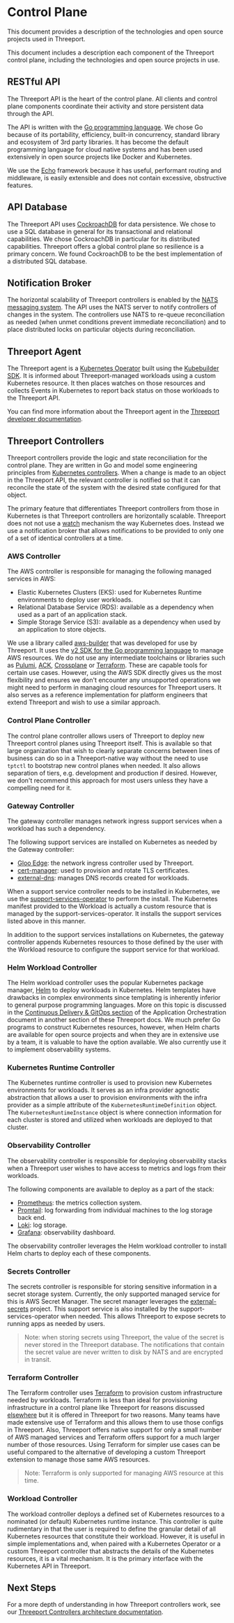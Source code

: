 # Control Plane

This document provides a description of the technologies and open source
projects used in Threeport.

This document includes a description each component of the Threeport control
plane, including the technologies and open source projects in use.

## RESTful API

The Threeport API is the heart of the control plane.  All clients and control
plane components coordinate their activity and store persistent data through the
API.

The API is written with the [Go programming
language](https://go.dev/).  We chose Go because of its portability,
efficiency, built-in concurrency, standard library and ecosystem of 3rd party
libraries.  It has become the default programming language for cloud native
systems and has been used extensively in open source projects like Docker and
Kubernetes.

We use the [Echo](https://echo.labstack.com/) framework because it has useful,
performant routing and middleware, is easily extensible and does not contain
excessive, obstructive features.

## API Database

The Threeport API uses [CockroachDB](https://github.com/cockroachdb/cockroach)
for data persistence.  We chose to use a SQL database in general for its
transactional and relational capabilities.  We chose CockroachDB in particular
for its distributed capabilities.  Threeport offers a global control plane so
resilience is a primary concern.  We found CockroachDB to be the best
implementation of a distributed SQL database.

## Notification Broker

The horizontal scalability of Threeport controllers is enabled by the [NATS
messaging system](https://github.com/nats-io/nats-server).  The API uses the
NATS server to notify controllers of changes in the system.  The controllers use
NATS to re-queue reconciliation as needed (when unmet conditions prevent
immediate reconciliation) and to place distributed locks on particular objects
during reconciliation.

## Threeport Agent

The Threeport agent is a [Kubernetes
Operator](https://kubernetes.io/docs/concepts/extend-kubernetes/operator/)
built using the [Kubebuilder
SDK](https://github.com/kubernetes-sigs/kubebuilder).  It is informed about
Threeport-managed workloads using a custom Kubernetes resource.  It then places
watches on those resources and collects Events in Kubernetes to report back
status on those workloads to the Threeport API.

You can find more information about the Threeport agent in the [Threeport
developer
documentation](https://github.com/threeport/threeport/blob/main/docs/threeport-agent.md).

## Threeport Controllers

Threeport controllers provide the logic and state reconciliation for the control
plane. They are written in Go and model some engineering principles from
[Kubernetes
controllers](https://kubernetes.io/docs/concepts/architecture/controller/).
When a change is made to an object in the Threeport API, the relevant controller
is notified so that it can reconcile the state of the system with the desired
state configured for that object.

The primary feature that differentiates
Threeport controllers from those in Kubernetes is that Threeport controllers are
horizontally scalable.  Threeport does not not use a
[watch](https://kubernetes.io/docs/reference/using-api/api-concepts/#efficient-detection-of-changes)
mechanism the way Kubernetes does.  Instead we use a notification broker
that allows notifications to be provided to only one of a set of identical
controllers at a time.

### AWS Controller

The AWS controller is responsible for managing the following managed services in
AWS:

* Elastic Kubernetes Clusters (EKS): used for Kubernetes Runtime environments to
  deploy user workloads.
* Relational Database Service (RDS): available as a dependency when used as a
  part of an application stack.
* Simple Storage Service (S3): available as a dependency when used by an
  application to store objects.

We use a library called [aws-builder](https://github.com/nukleros/aws-builder)
that was developed for use by Threeport.  It uses the [v2
SDK for the Go programming language](https://github.com/aws/aws-sdk-go-v2) to
manage AWS resources.  We do not use any intermediate toolchains or libraries
such as [Pulumi](https://github.com/pulumi/pulumi), [ACK](https://github.com/aws-controllers-k8s/community),
[Crossplane](https://github.com/crossplane/crossplane) or [Terraform](https://github.com/crossplane/crossplane).
These are capable tools for certain
use cases.  However, using the AWS SDK directly gives us the most flexibility
and ensures we don't encounter any unsupported operations we might need to
perform in managing cloud resources for Threeport users.  It also serves as a
reference implementation for platform engineers that extend Threeport and wish
to use a similar approach.

### Control Plane Controller

The control plane controller allows users of Threeport to deploy new Threeport
control planes using Threeport itself.  This is available so that large organization
that wish to clearly separate concerns between lines of business can do so in a
Threeport-native way without the need to use `tptctl` to bootstrap new control
planes when needed.  It also allows separation of tiers, e.g. development and
production if desired.  However, we don't recommend this approach for most users
unless they have a compelling need for it.

### Gateway Controller

The gateway controller manages network ingress support services when a workload
has such a dependency.

The following support services are installed on Kubernetes as needed by the
Gateway controller:

* [Gloo Edge](https://github.com/solo-io/gloo): the network ingress
controller used by Threeport.
* [cert-manager](https://github.com/cert-manager/cert-manager): used to
provision and rotate TLS certificates.
* [external-dns](https://github.com/kubernetes-sigs/external-dns): manages DNS
records created for workloads.

When a support service controller needs to be installed in Kubernetes, we use
the
[support-services-operator](https://github.com/nukleros/support-services-operator)
to perform the install.  The Kubernetes manifest provided to the Workload is
actually a custom resource that is managed by the support-services-operator.  It
installs the support services listed above in this manner.

In addition to the support services installations on Kubernetes, the gateway
controller appends Kubernetes resources to those defined by the user with the
Workload resource to configure the support service for that workload.

### Helm Workload Controller

The Helm workload controller uses the popular Kubernetes package manager,
[Helm](https://helm.sh/) to deploy workloads in Kubernetes.  Helm templates have
drawbacks in complex environments since templating is inherently inferior to
general purpose programming languages.  More on this topic is discussed in the
[Continuous Delivery & GitOps
section](../concepts/application-orchestration.md#continuous-delivery-gitops)
of the Application Orchestration document in another section of these Threeport
docs.  We much prefer Go programs to construct Kubernetes resources, however,
when Helm charts are available for open source projects and when they are in
extensive use by a team, it is valuable to have the option available.  We also
currently use it to implement observability systems.

### Kubernetes Runtime Controller

The Kubernetes runtime controller is used to provision new Kubernetes
environments for workloads.  It serves as an infra provider agnostic abstraction
that allows a user to provision environments with the infra provider as a simple
attribute of the `KubernetesRuntimeDefinition` object.  The
`KubernetesRuntimeInstance` object is where connection information for each
cluster is stored and utilized when workloads are deployed to that cluster.

### Observability Controller

The observability controller is responsible for deploying observability stacks
when a Threeport user wishes to have access to metrics and logs from their
workloads.

The following components are available to deploy as a part of the stack:

* [Prometheus](https://prometheus.io/docs/introduction/overview/): the metrics
  collection system.
* [Promtail](https://grafana.com/docs/loki/latest/send-data/promtail/): log
  forwarding from individual machines to the log storage back end.
* [Loki](https://github.com/grafana/loki): log storage.
* [Grafana](https://github.com/grafana/grafana): observability dashboard.

The observability controller leverages the Helm workload controller to install
Helm charts to deploy each of these components.

### Secrets Controller

The secrets controller is responsible for storing sensitive information in a
secret storage system.  Currently, the only supported managed service for this
is AWS Secret Manager.  The secret manager leverages the
[external-secrets](https://github.com/external-secrets/external-secrets)
project.  This support service is also installed by the
support-services-operator when needed.  This allows Threeport to expose secrets
to running apps as needed by users.

> Note: when storing secrets using Threeport, the value of the secret is never
> stored in the Threeport database.  The notifications that contain the secret
> value are never written to disk by NATS and are encrypted in transit.

### Terraform Controller

The Terraform controller uses [Terraform](https://www.terraform.io/) to
provision custom infrastructure needed by workloads.  Terraform is less than
ideal for provisioning infrastructure in a control plane like Threeport for
reasons discussed [elsewhere](../concepts/application-orchestration.md#continuous-delivery-gitops)
but it is offered in Threeport for two reasons.  Many teams have made extensive
use of Terraform and this allows them to use those configs in Threeport.  Also,
Threeport offers native support for only a small number of AWS managed services
and Terraform offers support for a much larger number of those
resources.  Using Terraform for simpler use cases can be useful compared to the
alternative of developing a custom Threeport extension to manage those
same AWS resources.

> Note: Terraform is only supported for managing AWS resource at this time.

### Workload Controller

The workload controller deploys a defined set of Kubernetes resources to a
nominated (or default) Kubernetes runtime instance.  This controller is quite
rudimentary in that the user is required to define the granular detail of all
Kubernetes resources that constitute their workload.  However, it is useful in
simple implementations and, when paired with a Kubernetes Operator or a custom
Threeport controller that abstracts the details of the Kubernetes resources, it
is a vital mechanism.  It is the primary interface with the Kubernetes API in
Threeport.

## Next Steps

For a more depth of understanding in how Threeport controllers work, see our
[Threeport Controllers architecture documentation](threeport-controllers.md).
